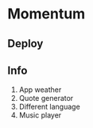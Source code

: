# Momentum

## Deploy

## Info

1. App weather
2. Quote generator
3. Different language
4. Music player
